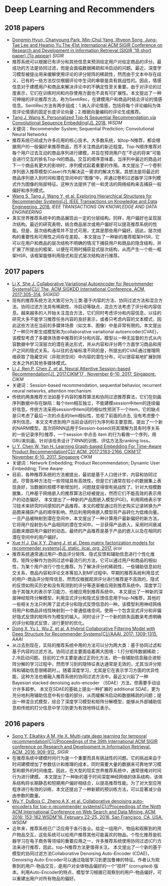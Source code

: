 # Deep Learning and Recommenders
## 2018 papers
- [Dongmin Hyun, Chanyoung Park, Min-Chul Yang, Ilhyeon Song, Jung-Tae Lee and Hwanjo Yu.The 41st International ACM SIGIR Conference on Research and Development in Information Retrieval (SIGIR '18 short paper) (To appear)](http://dm.postech.ac.kr/~pcy1302/data/SIGIR18.pdf) _SIGIR_
- 推荐系统可以根据已有评分和其他信息来预测给定用户对给定商品的评分。最成功的方法是协同过滤，但是会面临数据稀疏和冷启动的问题。最近，深度学习模型被提出用来缓解使用评论的评分矩阵的稀疏性，然而由于文本中存在歧义，已有的一些方法仅仅根据评论中生词的串联是具有挑战性的。因此，情感信息对于建模用户和商品来解决评论中的不确定性至关重要。由于对评论的过度表示，它们在训练时间和内存使用方面也不具有可扩展性。本文提出了一种可伸缩的评论推荐方法，称为SentiRec，在建模用户和商品时结合评论的情感信息。SentiRec方法有两步组成：1.纳入评论情感，包括将每个评论编码为体现评论情感的固定长度评论向量；2.根据向量编码的评论生成推荐。
- [Tang J, Wang K. Personalized Top-N Sequential Recommendation via Convolutional Sequence Embedding[J]. 2018.](http://www.sfu.ca/~jiaxit/resources/wsdm18caser.pdf) _WSDM_
- 关键词：Recommender System; Sequential Prediction; Convolutional Neural Networks
- 推荐系统已经成为许多应用的核心技术。大多数系统，如top-N推荐，都会根据用户的一般偏好来推荐商品，而不关注商品的新近程度。Top-N顺序推荐对每个用户过去互动的商品序列进行建模，并旨在预测用户在“不远的将来”可能会进行交互的排名Top-N的商品。交互的顺序意味着，当序列中最近的商品对下一个商品有更大的影响时，序列模式起着重要的作用。本文提出了一个卷积序列嵌入推荐模型(Caser)作为解决这一需求的解决方案。其想法是将最近的商品序列嵌入到时间和潜在空间中的“图像”中，并通过卷积过滤器学习序列模式作为图像的局部特征。这种方法提供了统一和灵活的网络结构来去捕获一般偏好和序列模式。
- [Wang S, Tang J, Wang Y, et al. Exploring Hierarchical Structures for Recommender Systems[J]. IEEE Transactions on Knowledge and Data Engineering, 2018.](https://ieeexplore.ieee.org/stamp/stamp.jsp?tp=&arnumber=8246532) _IEEE TRANSACTIONS ON KNOWLEDGE AND DATA ENGINEERING_
- 真实世界推荐系统中的商品展现出一定的分层结构。同样，用户偏好也呈现层次结构。最近的研究表明，结合商品层次或用户偏好可以提高推荐系统的性能。但是，层次结构通常并不显式可用，尤其是那些用户偏好。因此，层次结构的重要性和可用性之间存在差距。
本文提出了一种新的推荐框架IHSR，它可以在用户和商品的层次结构不明确的情况下捕获用户和商品的隐含结构，并扩展了所提出的框架，以便在可用时捕获显式层次结构，从而产生一个统一框架HSR，该框架能够利用隐式和显式层次结构进行推荐。
## 2017 papers
- [Li X, She J. Collaborative Variational Autoencoder for Recommender Systems[C]// The, ACM SIGKDD International Conference. ACM, 2017:305-314.](https://dl.acm.org/citation.cfm?doid=3097983.3098077]) _SIGKDD_
- 现有的推荐系统方法大致可分为三类:基于内容的方法、协同过滤方法和混合方法。协同过滤方法具有稀疏性、冷启动等缺点，混合方法考虑了评分和内容信息。越来越多的人开始关注混合方法，它们同时考虑评分和内容信息，以往的研究大多不能学习推荐任务内容的良好表示，或者只考虑内容的文本模式，因此这些方法在当前的多媒体场景（如文本、图像）中是非常有限的。本文提出了一种贝叶斯生成模型称为collaborative variational autoencoder(CVAE)，该模型考虑了多媒体场景中推荐的评分和内容。模型以一种无监督的方式从内容数据中学习深层次的潜在表达形式，并从内容和评分两个方面学习商品和用户之间的隐式关系。与以往的去噪标准不同的是，所提出的CVAE通过推理网络获取了隐藏空间（非观测空间）中内容的潜在分布，可以很容易地扩展到除文本之外的其他多媒体模式。
- [Li J, Ren P, Chen Z, et al. Neural Attentive Session-based Recommendation[J]. 2017.CIKM’17 , November 6–10, 2017, Singapore.](https://dl.acm.org/citation.cfm?id=3132926) _CIKM_
- 关键词：Session-based recommendation, sequential behavior, recurrent neural networks, attention mechanism
- 传统的两类推荐方法如基于内容的推荐算法和协同过滤推荐算法，它们在刻画序列数据中存在缺陷：每个item相互独立，不能建模session中item的连续偏好信息。传统方法采用session中item间的相似性预测下一个item，它的缺点是只考虑了最后一次的点击的item相似性，忽视了前面的点击, 没有考虑整个序列信息。
本文文考虑到用户当前会话的行为序列和主要意图，提出了一个新的NARM模型。首次将RNN运用于Session-based(将其理解为具有时序关系的一些记录序列)推荐，一个session 中点击 item 的行为看做一个序列，用GRU来刻画。针对该任务设计了RNN的训练、评估方法及ranking loss。
- [Li Y, Chen W, Yan H. Learning Graph-based Embedding For Time-Aware Product Recommendation[C]// ACM, 2017:2163-2166. CIKM’17, November 6-10, 2017, Singapore](https://dl.acm.org/citation.cfm?doid=3132847.3133060) _CIKM_
- 关键词：Network Embedding; Product Recommendation; Dynamic User Embedding; Time Aware
- 目前，各种推荐系统的方法被提出，最初是基于人口统计学，内容和协同过滤。尽管各种方法在一些领域具有高效性，但是它们通常在较小的数据集上表现良好，当数据的规模不断增加时，问题就变得很有挑战性了。针对大规模数据集，几种基于网络嵌入的推荐算法已经被提出，然而它们不能高效的表示用户的动态偏好。
本文提出了一种新的产品图嵌入模型(PGE)，利用网络表示学习技术来研究时间感知的产品推荐。本文的模型通过将历史购买记录转换为产品图来捕获产品的顺序影响。然后利用网络嵌入模型将产品转化为低维向量。一旦产品被映射到潜在空间中，本文提出了一种计算用户最新偏好的新方法，它将用户投射到与产品相同的潜在空间中。一旦获得产品嵌入，采用时间衰减函数来跟踪用户偏好的动态。最终的产品推荐是基于产品的嵌入以及在相同的潜在空间中的用户偏好。
- [Xue H J, Dai X Y, Zhang J, et al. Deep matrix factorization models for recommender systems[J]. static. ijcai. org, 2017.](http://static.ijcai.org/proceedings-2017/0447.pdf) _ijcai_
- 推荐系统通常通过用户-商品评分矩阵、隐式反馈和辅助信息进行个性化推荐。矩阵分解作为协同过滤中最流行的方法，它可以通过用户和商品的相似性，为某个用户进行个性化推荐。为了解决评分的稀疏性，一些辅助信息如社交关系，商品内容和评论文本等加入到MF过程中。早期的推荐系统利用显式的用户-商品评分矩阵信息，然而仅根据观测评分进行推荐是不高效的，隐式的反馈如购买历史和没有观测到的评分等逐渐被应用到推荐系统中。深度学习由于其强大的表示学习能力，也被应用到推荐系统中。
本文提出了一种新的深层神经矩阵分解模型，利用显式评分和隐式反馈信息用于top-N推荐，其他的一些相关方法只利用了显式评分和隐式反馈信息的一种。该模型利用神经网络将用户和商品非线性映射到一个普通低维空间。使用一个包含显式评分和非偏好隐式反馈的矩阵作为模型的输入。同时设计了一个新的损失函数来考虑明确的评分和隐式反馈，进行更好的优化。
- [Dong X, Yu L, Wu Z, et al. A Hybrid Collaborative Filtering Model with Deep Structure for Recommender Systems[C]//AAAI. 2017: 1309-1315.](https://www.aaai.org/ocs/index.php/AAAI/AAAI17/paper/view/14676/13916) _AAAI_
- 从过去到现在，实际的推荐系统中用的方法可以分为两大类：基于协同过滤和基于内容的过滤方法。协同过滤主要面临着两大困境：1.打分矩阵数据稀疏；2.冷启动问题。目前的工作主要是通过正则化方法，把一些辅助信息融合进矩阵分解的学习过程中，然而学习到的隐特征表达通常是无效的，尤其当评分矩阵和辅助信息很稀疏时，。随着深度学习，尤其是它在表示学习方面的优异性能，这种方法也被融入推荐系统的协同过滤方法中。最近又兴起了一种Bayesian stacked denoising auto-encoder （SDAE）方法，但需要手动设计许多超参。
本文在SDAE的基础上提出一种扩展的 additional SDAE，更为充分地利用辅助信息中有价值的部分，从而缓解冷启动和数据稀疏的问题；提出一种混合式模型，综合了深度学习模型和矩阵分解模型，能够从外部辅助信息和传统的打分信息中学习到更为有效地特征表示。
## 2016 papers
- [Song Y, Elkahky A M, He X. Multi-rate deep learning for temporal recommendation[C]//Proceedings of the 39th International ACM SIGIR conference on Research and Development in Information Retrieval. ACM, 2016: 909-912.](http://delivery.acm.org/10.1145/2920000/2914726/p909-song.pdf?ip=202.113.176.146&id=2914726&acc=ACTIVE%20SERVICE&key=BF85BBA5741FDC6E%2EE4E04C281054793F%2E4D4702B0C3E38B35%2E4D4702B0C3E38B35&__acm__=1530646781_035154603033357daaa028281db1643d) _SIGIR_
- 在推荐系统中建模时间行为是一个重要而具有挑战性的问题。它的挑战来自于时间建模增加了参数估计和推理的成本，同时需要大量的数据来可靠地学习模型和额外的时间维度。因此，在大型的现实世界推荐系统中，通常很难对时间行为进行建模。
本文提出了一种新的基于时间深度神经网络的体系结构，该体系结构将长期静态和短期用户偏好相结合，以提高推荐性能。为了对大型应用程序进行有效的训练，本文还提出了一种新颖的预训练方法，可以显著减少自由参数的数量。
- [Wu Y, DuBois C, Zheng A X, et al. Collaborative denoising auto-encoders for top-n recommender systems[C]//Proceedings of the Ninth ACM International Conference on Web Search and Data Mining. ACM, 2016: 153-162.WSDM’16, February 22–25, 2016, San Francisco, CA, USA.](http://alicezheng.org/papers/wsdm16-cdae.pdf) _WSDM_
- 近年来，推荐系统已广泛应用于各行各业。给定一组用户、物品和观察到的用户物品交互，这些系统可以给用户推荐其他可能喜欢的物品。个性化推荐是机器学习在电子商务等领域的重要应用之一，许多推荐系统使用协同过滤(CF)方法来进行推荐，因此，top-N推荐方法更值得关注。
本文提出了一个新的基于模型的协同过滤方法Collaborative Denoising Auto-Encoder (CDAE)，Denoising Auto-Encoder可以通过隐层学习到更加鲁棒的特征。作者认为观察到的用户-物品交互，是用户对全体物品偏好的一个“损坏” (corrupted) 版本。利用Auto-Encoder的特点，模型学习根据已观察到的用户-物品偏好，可以重建出用户对所有物品的偏好。
